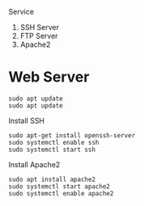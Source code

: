 Service
1. SSH Server
2. FTP Server
3. Apache2

# Web Server
```
sudo apt update
sudo apt update
```

Install SSH
```
sudo apt-get install openssh-server
sudo systemctl enable ssh
sudo systemctl start ssh
```

Install Apache2
```
sudo apt install apache2
sudo systemctl start apache2
sudo systemctl enable apache2
```
